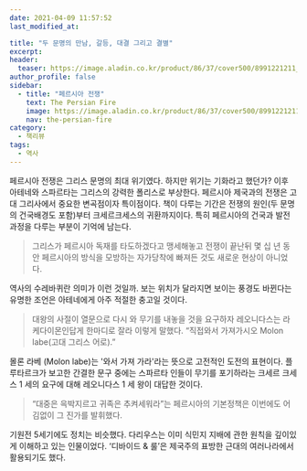 ```yaml
---
date: 2021-04-09 11:57:52
last_modified_at: 

title: "두 문명의 만남, 갈등, 대결 그리고 결별"
excerpt:
header:
  teaser: https://image.aladin.co.kr/product/86/37/cover500/8991221211_1.jpg
author_profile: false
sidebar:
  - title: "페르시아 전쟁"
    text: The Persian Fire
    image: https://image.aladin.co.kr/product/86/37/cover500/8991221211_1.jpg
    nav: the-persian-fire
category:
  - 책리뷰
tags:
  - 역사
---
```

페르시아 전쟁은 그리스 문명의 최대 위기였다. 하지만 위기는 기화라고 했던가? 이후 아테네와 스파르타는 그리스의 강력한 폴리스로 부상한다. 페르시아 제국과의 전쟁은 고대 그리사에서 중요한 변곡점이자 특이점이다. 책이 다루는 기간은 전쟁의 원인(두 문명의 건국배경도 포함)부터 크세르크세스의 귀환까지이다. 특히 페르시아의 건국과 발전과정을 다루는 부분이 기억에 남는다.   
  
>그리스가 페르시아 독재를 타도하겠다고 맹세해놓고 전쟁이 끝난뒤 몇 십 년 동안 페르시아의 방식을 모방하는 자가당착에 빠져든 것도 새로운 현상이 아니었다. 

역사의 수레바퀴란 의미가 이런 것일까. 보는 위치가 달라지면 보이는 풍경도 바뀐다는 유명한 조언은 아테네에게 아주 적절한 충고일 것이다.

>대왕의 사절이 열문으로 다시 와 무기를 내놓을 것을 요구하자 레오니다스는 라케다이몬인답게 한마디로 잘라 이렇게 말했다. “직접와서 가져가시오 Molon labe(고대 그리스 어로).”  
  
몰론 라베 (Molon labe)는 '와서 가져 가라'라는 뜻으로 고전적인 도전의 표현이다. 플루타르크가 보고한 간결한 문구 중에는 스파르타 인들이 무기를 포기하라는 크세르 크세스 1 세의 요구에 대해 레오니다스 1 세 왕이 대답한 것이다.

>“대중은 윽박지르고 귀족은 추켜세워라”는 페르시아의 기본정책은 이번에도 어김없이 그 진가를 발휘했다.   
  
기원전 5세기에도 정치는 비슷했다. 다리우스는 이미 식민지 지배에 관한 원칙을 깊이있게 이해하고 있는 인물이었다. ‘디바이드 & 룰’은 제국주의 표방한 근대의 여러나라에서 활용되기도 했다.


